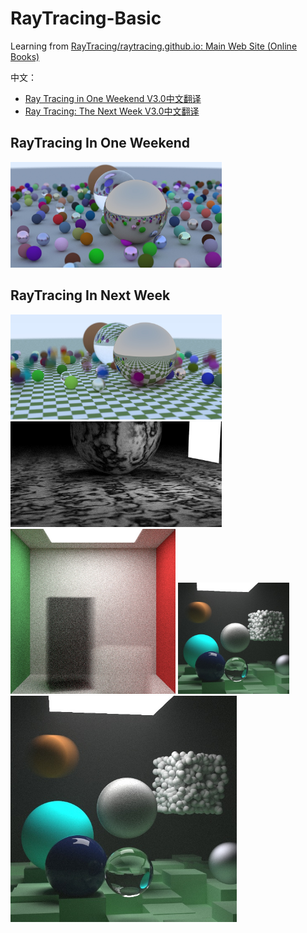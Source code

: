 # RayTracing-Basic

Learning from [RayTracing/raytracing.github.io: Main Web Site (Online Books)](https://github.com/RayTracing/raytracing.github.io)

中文：

- [Ray Tracing in One Weekend V3.0中文翻译](https://zhuanlan.zhihu.com/p/128582904)
- [Ray Tracing: The Next Week V3.0中文翻译](https://zhuanlan.zhihu.com/p/129372723)

## RayTracing In One Weekend

<img src="https://github.com/konas122/Hands-on-RayTracing/blob/main/pics/OneWeekend/output.jpg?raw=true" style="zoom: 33%;" />

## RayTracing In Next Week

<img src="https://github.com/konas122/Hands-on-RayTracing/blob/main/pics/NextWeek/chess_texture.jpg?raw=true" style="zoom: 33%;" />

<img src="https://github.com/konas122/Hands-on-RayTracing/blob/main/pics/NextWeek/simple_light.jpg?raw=true" style="zoom: 33%;" />

<img src="https://github.com/konas122/Hands-on-RayTracing/blob/main/pics/NextWeek/cornell_smoke.jpg?raw=true" style="zoom:33%;" />

<img src="https://github.com/konas122/Hands-on-RayTracing/blob/main/pics/NextWeek/final_scene.jpg?raw=true" style="zoom:33%;" />

<img src=".\Pics\NextWeek\final_scene.jpg" style="zoom: 67%;" />
